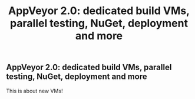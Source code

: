 ﻿---
layout: default
title: 'AppVeyor 2.0: dedicated build VMs, parallel testing, NuGet, deployment and more'
---

## AppVeyor 2.0: dedicated build VMs, parallel testing, NuGet, deployment and more

This is about new VMs!